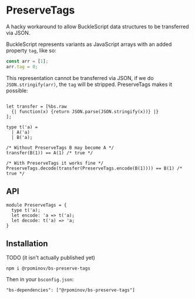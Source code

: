 # PreserveTags

A hacky workaround to allow BuckleScript data structures to be transferred via JSON.

BuckleScript represents variants as JavaScript arrays with an added property `tag`, like so:

```js
const arr = [1]; 
arr.tag = 0;
```

This representation cannot be transferred via JSON, if we do `JSON.stringify(arr)`, the `tag` will be stripped. PreserveTags makes it possible:

```reason

let transfer = [%bs.raw
  {| function(x) {return JSON.parse(JSON.stringify(x))} |}
];

type t('a) =
  | A('a)
  | B('a);

/* Without PreserveTags B may become A */
transfer(B(1)) == A(1) /* true */

/* With PreserveTags it works fine */
PreserveTags.decode(transfer(PreserveTags.encode(B(1)))) == B(1) /* true */
```

## API

```reason
module PreserveTags = {
  type t('a);
  let encode: 'a => t('a);
  let decode: t('a) => 'a;
}
```

## Installation

TODO (it isn't actually published yet)

```
npm i @rpominov/bs-preserve-tags
```

Then in your `bsconfig.json`:

```
"bs-dependencies": ["@rpominov/bs-preserve-tags"]
```